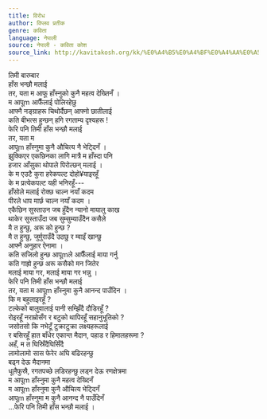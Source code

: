 ```yaml
---
title: विरोध
author: विप्लव प्रतीक
genre: कविता
language: नेपाली
source: नेपाली - कविता कोश
source_link: http://kavitakosh.org/kk/%E0%A4%B5%E0%A4%BF%E0%A4%AA%E0%A5%8D%E0%A4%B2%E0%A4%B5_%E0%A4%AA%E0%A5%8D%E0%A4%B0%E0%A4%A4%E0%A5%80%E0%A4%95
---
```


तिमी बारम्बार  
हाँस भन्छौ मलाई  
तर, यता म आफू हाँस्नुको कुनै महत्व देख्तिनँ ।  
म आपूm आफैँलाई पोलिरहेछु  
आफ्नै नङ्ग्राहरू चिथोर्दैछन् आफ्नो छातीलाई  
कति बीभत्स हुन्छन् हगि रगताम्य दृश्यहरू !  
फेरि पनि तिमी हाँस भन्छौ मलाई  
तर, यता म  
आपूm हाँस्नुमा कुनै औचित्य नै भेट्दिनँ ।  
झुक्किएर एकछिनका लागि मात्रै म हाँस्दा पनि  
हजार आँसुका थोपाले पिरोल्छन् मलाई ।  
के म एउटै कुरा हरेकपल्ट दोहो¥याइरहूँ  
के म प्रत्येकपल्ट यही भनिरहूँ---  
हाँसोले मलाई रोक्छ चाल्न नयाँ कदम  
पीरले धाप मार्छ चाल्न नयाँ कदम ।  
एकैछिन सुस्ताउन जब हुँदैन न्यानो मायालु काख  
थाकेर सुस्ताउँदा जब सुम्सुम्याउँदैन कसैले  
मै त हुन्छु, अरू को हुन्छ ?  
मै त हुन्छु, जुर्मुराउँदै उठछु् र म्वाइँ खान्छु  
आफ्नै अनुहार ऐनामा ।  
कति सजिलो हुन्छ आपूmले आफैँलाई माया गर्नु  
कति गाह्रो हुन्छ अरू कसैको मन जितेर  
मलाई माया गर, मलाई माया गर भन्नु ।  
फेरि पनि तिमी हाँस भन्छौ मलाई  
तर, यता म आपूm हाँस्नुमा कुनै आनन्द पाउँदिन ।  
कि म बहुलाइरहूँ ?  
टल्केको बालुवालाई पानी सम्झिँदै दौडिरहूँ ?  
रोइरहूँ नराम्रोसँग र बटुको थापिरहूँ सहानुभूतिको ?  
जसोतसो कि नभेटूँ टुक्राटुक्रा लक्ष्यहरूलाई  
र बसिरहूँ हात बाँधेर एकान्त मैदान, पहाड र हिमालहरूमा ?  
अहँ, म त घिस्रिँदैघिसिँदै  
लामोलामो सास फेरेर अघि बढिरहन्छु  
बढ्न देऊ मैदानमा  
धूलैफुस्रै, रगतपच्छे लडिरहन्छु लड्न देऊ रणक्षेत्रमा  
म आपूm हाँस्नुमा कुनै महत्व देख्दिनँ  
म आपूm हाँस्नुमा कुनै औचित्य भेट्दिनँ  
आपूm हाँस्नुमा म कुनै आनन्द नै पाउँदिनँ  
...फेरि पनि तिमी हाँस भन्छौ मलाई ।
